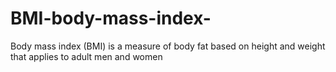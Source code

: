 # BMI-body-mass-index-
Body mass index (BMI) is a measure of body fat based on height and weight that applies to adult men and women
